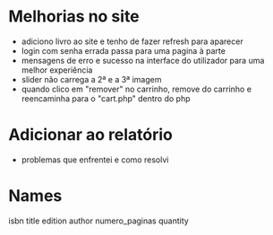 
# Melhorias no site

- adiciono livro ao site e tenho de fazer refresh para aparecer
- login com senha errada passa para uma pagina à parte
- mensagens de erro e sucesso na interface do utilizador para uma melhor experiência 
- slider não carrega a 2ª e a 3ª imagem
- quando clico em "remover" no carrinho, remove do carrinho e reencaminha para o "cart.php" dentro do php


# Adicionar ao relatório

- problemas que enfrentei e como resolvi


# Names

isbn
title
edition
author
numero_paginas
quantity
